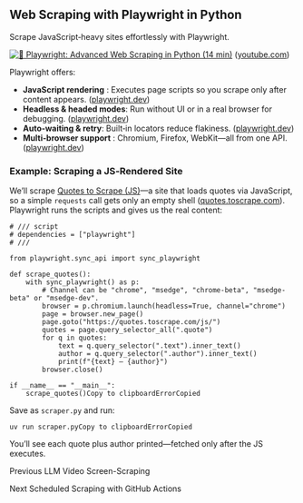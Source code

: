 ## Web Scraping with Playwright in Python

Scrape JavaScript‑heavy sites effortlessly with Playwright.

[![🤖 Playwright: Advanced Web Scraping in Python \(14
min\)](https://i.ytimg.com/vi_webp/biFzRHk4xpY/sddefault.webp)](https://youtu.be/biFzRHk4xpY)
([youtube.com](https://www.youtube.com/watch?v=biFzRHk4xpY&utm_source=chatgpt.com))

Playwright offers:

  * **JavaScript rendering** : Executes page scripts so you scrape only after content appears. ([playwright.dev](https://playwright.dev/python/docs/intro))
  * **Headless & headed modes**: Run without UI or in a real browser for debugging. ([playwright.dev](https://playwright.dev/python/docs/intro))
  * **Auto‑waiting & retry**: Built‑in locators reduce flakiness. ([playwright.dev](https://playwright.dev/python/docs/locators))
  * **Multi‑browser support** : Chromium, Firefox, WebKit—all from one API. ([playwright.dev](https://playwright.dev/python/docs/intro))

### Example: Scraping a JS‑Rendered Site

We’ll scrape [Quotes to Scrape (JS)](https://quotes.toscrape.com/js/)—a site
that loads quotes via JavaScript, so a simple `requests` call gets only an
empty shell ([quotes.toscrape.com](https://quotes.toscrape.com/js/)).
Playwright runs the scripts and gives us the real content:

    
    
    # /// script
    # dependencies = ["playwright"]
    # ///
    
    from playwright.sync_api import sync_playwright
    
    def scrape_quotes():
        with sync_playwright() as p:
            # Channel can be "chrome", "msedge", "chrome-beta", "msedge-beta" or "msedge-dev".
            browser = p.chromium.launch(headless=True, channel="chrome")
            page = browser.new_page()
            page.goto("https://quotes.toscrape.com/js/")
            quotes = page.query_selector_all(".quote")
            for q in quotes:
                text = q.query_selector(".text").inner_text()
                author = q.query_selector(".author").inner_text()
                print(f"{text} — {author}")
            browser.close()
    
    if __name__ == "__main__":
        scrape_quotes()Copy to clipboardErrorCopied

Save as `scraper.py` and run:

    
    
    uv run scraper.pyCopy to clipboardErrorCopied

You’ll see each quote plus author printed—fetched only after the JS executes.

Previous LLM Video Screen-Scraping

Next Scheduled Scraping with GitHub Actions

